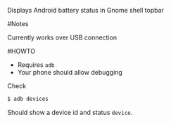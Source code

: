 Displays Android battery status in Gnome shell topbar

#Notes

Currently works over USB connection

#HOWTO

- Requires `adb`
- Your phone should allow debugging

Check 

```bash
$ adb devices
```

Should show a device id and status `device`.
